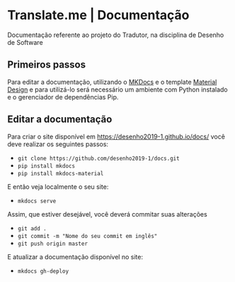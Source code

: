 # Translate.me | Documentação
Documentação referente ao projeto do Tradutor, na disciplina de Desenho de Software

## Primeiros passos
Para editar a documentação, utilizando o [MKDocs](https://www.mkdocs.org/) e o template [Material Design](https://squidfunk.github.io/mkdocs-material/) e para utilizá-lo será necessário um ambiente com Python instalado e o gerenciador de dependências Pip.

## Editar a documentação
Para criar o site disponível em https://desenho2019-1.github.io/docs/ você deve realizar os seguintes passos:
* ```git clone https://github.com/desenho2019-1/docs.git```
* ```pip install mkdocs```
* ```pip install mkdocs-material```

E então veja localmente o seu site:
* ```mkdocs serve```

Assim, que estiver desejável, você deverá commitar suas alterações
* ```git add . ```
* ```git commit -m "Nome do seu commit em inglês"```
* ```git push origin master```

E atualizar a documentação disponível no site:
* ```mkdocs gh-deploy```
